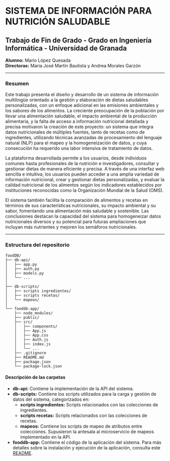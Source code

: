 # SISTEMA DE INFORMACIÓN PARA NUTRICIÓN SALUDABLE

## Trabajo de Fin de Grado - Grado en Ingeniería Informática - Universidad de Granada

**Alumno:** Mario López Quesada  
**Directoras:** Maria José Martín Bautista y Andrea Morales Garzón

---

### Resumen

Este trabajo presenta el diseño y desarrollo de un sistema de información multilingüe orientado a la gestión y elaboración de dietas saludables personalizadas, con un enfoque adicional en las emisiones ambientales y los sabores de los alimentos. La creciente preocupación de la población por llevar una alimentación saludable, el impacto ambiental de la producción alimentaria, y la falta de acceso a información nutricional detallada y precisa motivaron la creación de este proyecto: un sistema que integra datos nutricionales de múltiples fuentes, tanto de recetas como de ingredientes, utilizando técnicas avanzadas de procesamiento del lenguaje natural (NLP) para el mapeo y la homogeneización de datos, y cuya consecución ha requerido una labor intensiva de tratamiento de datos.

La plataforma desarrollada permite a los usuarios, desde individuos comunes hasta profesionales de la nutrición e investigadores, consultar y gestionar dietas de manera eficiente y precisa. A través de una interfaz web sencilla e intuitiva, los usuarios pueden acceder a una amplia variedad de información nutricional, crear y gestionar dietas personalizadas, y evaluar la calidad nutricional de los alimentos según los indicadores establecidos por instituciones reconocidas como la Organización Mundial de la Salud (OMS).

El sistema también facilita la comparación de alimentos y recetas en términos de sus características nutricionales, su impacto ambiental y su sabor, fomentando una alimentación más saludable y sostenible. Las conclusiones destacan la capacidad del sistema para homogeneizar datos nutricionales diversos y su potencial para futuras ampliaciones que incluyan más nutrientes y mejoren los semáforos nutricionales.

---

### Estructura del repositorio

```
foodDB/
├── db-api/
│   ├── app.py
│   ├── auth.py
│   ├── models.py
│   └── ...
│
├── db-scripts/
│   ├── scripts ingredientes/
│   ├── scripts recetas/
│   └── mapeos/
│
└── fooddb-app/
    ├── node_modules/
    ├── public/
    ├── src/
    │   ├── components/
    │   ├── App.js
    │   ├── App.css
    │   ├── Auth.js
    │   ├── index.js
    │   └── ...
    ├── .gitignore
    ├── README.md
    ├── package.json
    └── package-lock.json
```

#### Descripción de las carpetas

- **db-api:** Contiene la implementación de la API del sistema.
- **db-scripts:** Contiene los scripts utilizados para la carga y gestión de datos del sistema, categorizados en:
  - **scripts ingredientes:** Scripts relacionados con las colecciones de ingredientes.
  - **scripts recetas:** Scripts relacionados con las colecciones de recetas.
  - **mapeos:** Contiene los scripts de mapeo de atributos entre colecciones. Supusieron la antesala al microservicio de mapeos implementado en la API.
- **fooddb-app:** Contiene el código de la aplicación del sistema. Para más detalles sobre la instalación y ejecución de la aplicación, consulta este [README](/fooddb-app/README.md).

